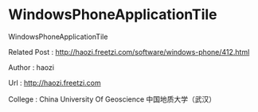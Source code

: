 WindowsPhoneApplicationTile
===========================

WindowsPhoneApplicationTile

Related Post :  http://haozi.freetzi.com/software/windows-phone/412.html

Author : haozi

Url : http://haozi.freetzi.com

College : China University Of Geoscience 中国地质大学（武汉）
